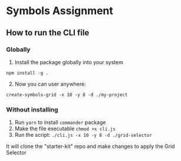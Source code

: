 # Symbols Assignment

## How to run the CLI file

### Globally
1. Install the package globally into your system
```
npm install -g .
```

2. Now you can user anywhere:
```
create-symbols-grid -x 10 -y 8 -d ./my-project
```

### Without installing

1. Run `yarn` to install `commander` package
2. Make the file executable `chmod +x cli.js`
3. Run the script: `./cli.js -x 10 -y 8 -d ./grid-selector`

It will clone the "starter-kit" repo and make changes to apply the Grid Selector